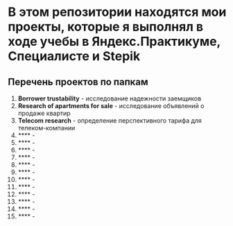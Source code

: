 # В этом репозитории находятся мои проекты, которые я выполнял в ходе учебы в Яндекс.Практикуме, Специалисте и Stepik

## Перечень проектов по папкам
1. **Borrower trustability** - исследование надежности заемщиков
2. **Research of apartments for sale** - исследование объявлений о продаже квартир
3. **Telecom research** - определение перспективного тарифа для телеком-компании
4. **** - 
5. **** - 
6. **** - 
7. **** - 
8. **** - 
9. **** - 
10. **** - 
11. **** - 
12. **** - 
13. **** - 
14. **** - 
15. **** - 


